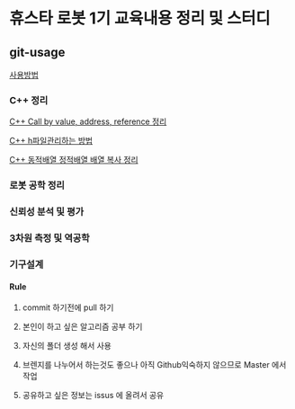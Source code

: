 # 휴스타 로봇 1기 교육내용 정리 및 스터디 


## git-usage

[사용방법](https://github.com/HUST-Robot/Algorithm_miscellaneous-work/issues/1) 

### C++ 정리
[C++ Call by value, address, reference 정리](https://github.com/HUST-Robot/Algorithm_miscellaneous-work/issues/2)

[C++ h파일관리하는 방법](https://github.com/HUST-Robot/Algorithm_miscellaneous-work/issues/6)

[C++ 동적배열 정적배열 배열 복사 정리](https://github.com/HUST-Robot/Algorithm_miscellaneous-work/issues/3)

### 로봇 공학 정리 

### 신뢰성 분석 및 평가 

### 3차원 측정 및 역공학

### 기구설계

#### Rule
1. commit 하기전에 pull 하기 

2. 본인이 하고 싶은 알고리즘 공부 하기

3. 자신의 폴더 생성 해서 사용 

4. 브렌지를 나누어서 하는것도 좋으나 아직 
   Github익숙하지 않으므로 Master 에서 작업

5. 공유하고 싶은 정보는 issus 에 올려서 공유


